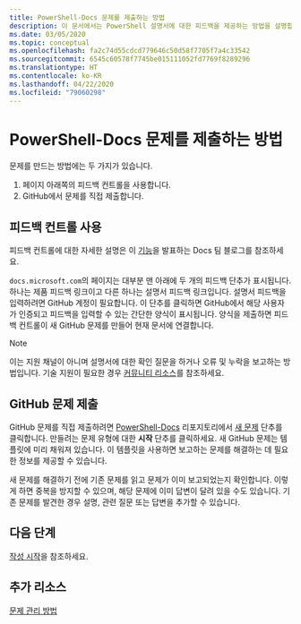 ```yaml
---
title: PowerShell-Docs 문제를 제출하는 방법
description: 이 문서에서는 PowerShell 설명서에 대한 피드백을 제공하는 방법을 설명합니다.
ms.date: 03/05/2020
ms.topic: conceptual
ms.openlocfilehash: fa2c74d55cdcd779646c50d58f7705f7a4c33542
ms.sourcegitcommit: 6545c60578f7745be015111052fd7769f8289296
ms.translationtype: HT
ms.contentlocale: ko-KR
ms.lasthandoff: 04/22/2020
ms.locfileid: "79060298"
---
```

# <a name="how-to-file-a-powershell-docs-issue"></a>PowerShell-Docs 문제를 제출하는 방법

문제를 만드는 방법에는 두 가지가 있습니다.

1. 페이지 아래쪽의 피드백 컨트롤을 사용합니다.
1. GitHub에서 문제를 직접 제출합니다.

## <a name="using-the-feedback-controls"></a>피드백 컨트롤 사용

피드백 컨트롤에 대한 자세한 설명은 이 [기능][feedback]을 발표하는 Docs 팀 블로그를 참조하세요.

`docs.microsoft.com`의 페이지는 대부분 맨 아래에 두 개의 피드백 단추가 표시됩니다. 하나는 제품 피드백 링크이고 다른 하나는 설명서 피드백 링크입니다. 설명서 피드백을 입력하려면 GitHub 계정이 필요합니다. 이 단추를 클릭하면 GitHub에서 해당 사용자가 인증되고 피드백을 입력할 수 있는 간단한 양식이 표시됩니다. 양식을 제출하면 피드백 컨트롤이 새 GitHub 문제를 만들어 현재 문서에 연결합니다.

> [!NOTE]
> 이는 지원 채널이 아니며 설명서에 대한 확인 질문을 하거나 오류 및 누락을 보고하는 방법입니다. 기술 지원이 필요한 경우 [커뮤니티 리소스](../community-support.md)를 참조하세요.

## <a name="filing-issues-on-github"></a>GitHub 문제 제출

GitHub 문제를 직접 제출하려면 [PowerShell-Docs][docs-issues] 리포지토리에서 [새 문제][new-issue] 단추를 클릭합니다. 만들려는 문제 유형에 대한 **시작** 단추를 클릭하세요. 새 GitHub 문제는 템플릿에 미리 채워져 있습니다. 이 템플릿을 사용하면 보고하는 문제를 해결하는 데 필요한 정보를 제공할 수 있습니다.

새 문제를 해결하기 전에 기존 문제를 읽고 문제가 이미 보고되었는지 확인합니다. 이렇게 하면 중복을 방지할 수 있으며, 해당 문제에 이미 답변이 달려 있을 수도 있습니다. 기존 문제를 발견한 경우 설명, 관련 질문 또는 답변을 추가할 수 있습니다.

## <a name="next-steps"></a>다음 단계

[작성 시작](get-started-writing.md)을 참조하세요.

## <a name="additional-resources"></a>추가 리소스

[문제 관리 방법](managing-issues.md)

<!-- reference links -->
[feedback]: /teamblog/a-new-feedback-system-is-coming-to-docs
[new-issue]: https://github.com/MicrosoftDocs/PowerShell-Docs/issues/new/choose
[docs-issues]: https://github.com/MicrosoftDocs/PowerShell-Docs/issues
